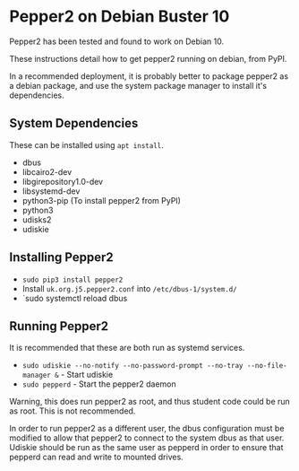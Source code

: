 # Pepper2 on Debian Buster 10

Pepper2 has been tested and found to work on Debian 10.

These instructions detail how to get pepper2 running on debian, from PyPI.

In a recommended deployment, it is probably better to package pepper2 as a debian package, and use the system package manager to install it's dependencies.

## System Dependencies

These can be installed using `apt install`.

- dbus
- libcairo2-dev
- libgirepository1.0-dev
- libsystemd-dev
- python3-pip (To install pepper2 from PyPI)
- python3
- udisks2
- udiskie

## Installing Pepper2

- `sudo pip3 install pepper2`
- Install `uk.org.j5.pepper2.conf` into `/etc/dbus-1/system.d/`
- `sudo systemctl reload dbus

## Running Pepper2

It is recommended that these are both run as systemd services.

- `sudo udiskie --no-notify --no-password-prompt --no-tray --no-file-manager &` - Start udiskie
- `sudo pepperd` - Start the pepper2 daemon

Warning, this does run pepper2 as root, and thus student code could be run as root. This is not recommended.

In order to run pepper2 as a different user, the dbus configuration must be modified to allow that pepper2 to connect to the system dbus as that user. Udiskie should be run as the same user as pepperd in order to ensure that pepperd can read and write to mounted drives.

